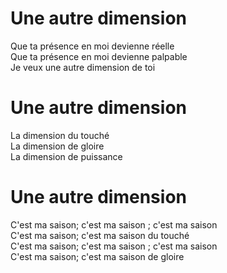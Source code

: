 # Une autre dimension    
Que ta présence en moi devienne réelle    
Que ta présence en moi devienne palpable    
Je veux une autre dimension de toi    
    
# Une autre dimension    
La dimension du touché    
La dimension de gloire    
La dimension de puissance    
    
# Une autre dimension    
C'est ma saison; c'est ma saison ; c'est ma saison    
C'est ma saison; c'est ma saison  du touché    
C'est ma saison; c'est ma saison ; c'est ma saison    
C'est ma saison; c'est ma saison  de gloire    
    
